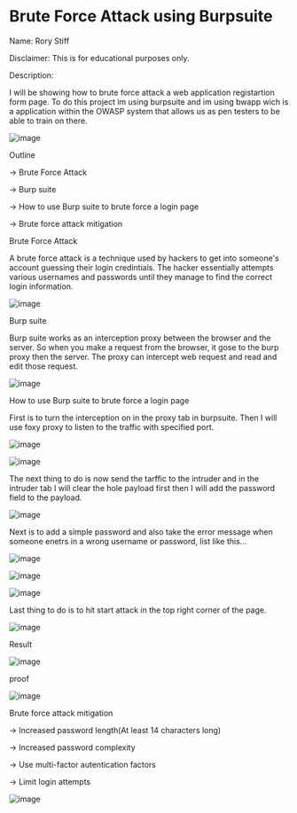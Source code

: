 # Brute Force Attack using Burpsuite


Name: Rory Stiff

Disclaimer: This is for educational purposes only.


Description: 


I will be showing how to brute force attack a web application registartion form page. 
To do this project im using burpsuite and im using bwapp wich is a application within the OWASP
system that allows us as pen testers to be able to train on there.




![image](https://github.com/user-attachments/assets/0df5ff07-3467-408c-8bb2-84ab06bf4e18)






Outline



-> Brute Force Attack


-> Burp suite


-> How to use Burp suite to brute force a login page



-> Brute force attack mitigation









Brute Force Attack




A brute force attack is a technique used by hackers to get into someone's account guessing
their login credintials. The hacker essentially attempts various usernames and passwords until
they manage to find the correct login information.




![image](https://github.com/user-attachments/assets/02407853-2ec6-4856-811b-b5e92d408eb7)







Burp suite




Burp suite works as an interception proxy between the browser and the server. So when you
make a request from the browser, it gose to the burp proxy then the server. The proxy can 
intercept web request and read and edit those request.





![image](https://github.com/user-attachments/assets/93e58b27-141f-4839-a927-74fc8d0563f0)






How to use Burp suite to brute force a login page


First is to turn the interception on in the proxy tab in burpsuite. Then
I will use foxy proxy to listen to the traffic with specified port.





![image](https://github.com/user-attachments/assets/063915d6-edda-4b74-b5f8-275ef2f93c10)







![image](https://github.com/user-attachments/assets/4d1db45b-9279-48a3-acea-634884190778)






The next thing to do is now send the tarffic to the intruder and in the intruder tab
I will clear the hole payload first then I will add the password field to the payload.




![image](https://github.com/user-attachments/assets/e83a02a5-3057-4f1d-8521-dca718510827)








Next is to add a simple password and also take the error message when someone enetrs in
a wrong username or password, list like this...




![image](https://github.com/user-attachments/assets/ca34d091-177d-497d-a914-fd2d23fbe6c8)





![image](https://github.com/user-attachments/assets/3b34a74c-8105-43fd-8eeb-59d98114bcb7)






![image](https://github.com/user-attachments/assets/a0468b79-f5ff-4950-a095-433b2dbb5e9c)






Last thing to do is to hit start attack in the top right corner of the
page.



![image](https://github.com/user-attachments/assets/12e1ea39-2bd7-477f-a174-0b0b113435a0)




Result




![image](https://github.com/user-attachments/assets/79f0d3c0-124d-4139-9050-3c51a6ddf3d7)






proof



![image](https://github.com/user-attachments/assets/2e1928bd-43cf-4eb4-86bc-6260703498c4)







Brute force attack mitigation





-> Increased password length(At least 14 characters long)



-> Increased password complexity




-> Use multi-factor autentication factors




-> Limit login attempts






![image](https://github.com/user-attachments/assets/6d788fbe-4914-4184-b407-65cdf3352b70)




















































